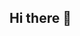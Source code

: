 ## Hi there 👋

<!--
**limi3579/limi3579** is a ✨ _special_ ✨ repository because its `README.md` (this file) appears on your GitHub profile.

Here are some ideas to get you started:

- 🔭 I’m currently working on analysis of UK-biobank data related to sex-specific traits, especially males.
- 🌱 I’m currently learning how to build local AI agent in clinics, especially reproductive medicine.
- 👯 I’m looking to collaborate on epidemiology data related to male's health, especially chronic prostatitis and microbiome related issue.
- 🤔 I’m looking for help with genetic analysis of whole genome sequencing or exome sequencing data. 
- 💬 Ask me about epidemiology analysis or males' health related issue.
- 📫 How to reach me:  liaoming@sr.gxmu.edu.cn
- 😄 Pronouns: ...
- ⚡ Fun fact: ...
-->
